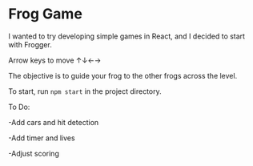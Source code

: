 # Frog Game
I wanted to try developing simple games in React, and I decided to start with Frogger.

Arrow keys to move ↑↓←→

The objective is to guide your frog to the other frogs across the level.

To start, run `npm start` in the project directory. 

To Do:

-Add cars and hit detection

-Add timer and lives

-Adjust scoring
